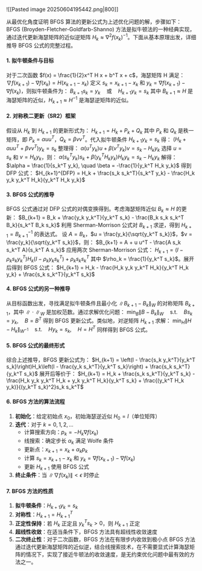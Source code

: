![[Pasted image 20250604195442.png|800]]

从最优化角度证明 BFGS 算法的更新公式为上述优化问题的解，步骤如下：
BFGS (Broyden-Fletcher-Goldfarb-Shanno) 方法是拟牛顿法的一种经典实现，通过迭代更新海瑟矩阵的近似逆矩阵 $H_k \approx \nabla^2 f(x_k)^{-1}$。下面从基本原理出发，详细推导 BFGS 公式的完整过程。

#### 1. 拟牛顿条件与目标

对于二次函数 $f(x) = \frac{1}{2}x^T H x + b^T x + c$，海瑟矩阵 H 满足： $\nabla f(x_{k+1}) - \nabla f(x_k) = H(x_{k+1} - x_k)$ 定义 $s_k = x_{k+1} - x_k$ 和 $y_k = \nabla f(x_{k+1}) - \nabla f(x_k)$，则拟牛顿条件为： $B_{k+1} s_k = y_k \quad \text{或} \quad H_{k+1} y_k = s_k$ 其中 $B_{k+1} \approx H$ 是海瑟矩阵的近似，$H_{k+1} \approx H^{-1}$ 是海瑟逆矩阵的近似。
#### 2. 对称秩二更新（SR2）框架
假设从 $H_k$ 到 $H_{k+1}$ 的更新形式为： $H_{k+1} = H_k + P_k + Q_k$ 其中 $P_k$ 和 $Q_k$ 是秩一矩阵，即 $P_k = \alpha u u^T$，$Q_k = \beta v v^T$。代入拟牛顿条件 $H_{k+1} y_k = s_k$ 得： $(H_k + \alpha u u^T + \beta v v^T)y_k = s_k$ 整理得： $\alpha (u^T y_k) u + \beta (v^T y_k) v = s_k - H_k y_k$ 选择 $u = s_k$ 和 $v = H_k y_k$，则： $\alpha (s_k^T y_k) s_k + \beta (y_k^T H_k y_k) H_k y_k = s_k - H_k y_k$ 解得： $\alpha = \frac{1}{s_k^T y_k}, \quad \beta = -\frac{1}{y_k^T H_k y_k}$ 得到 DFP 公式： $H_{k+1}^{DFP} = H_k + \frac{s_k s_k^T}{s_k^T y_k} - \frac{H_k y_k y_k^T H_k}{y_k^T H_k y_k}$
#### 3. BFGS 公式的推导
BFGS 公式通过对 DFP 公式的对偶变换得到。考虑海瑟矩阵近似 $B_k \approx H$ 的更新： $B_{k+1} = B_k + \frac{y_k y_k^T}{y_k^T s_k} - \frac{B_k s_k s_k^T B_k}{s_k^T B_k s_k}$ 利用 Sherman-Morrison 公式对 $B_{k+1}$ 求逆，得到 $H_{k+1} = B_{k+1}^{-1}$ 的表达式。
设 $A = B_k$，$u = \frac{y_k}{\sqrt{y_k^T s_k}}$，$v = \frac{y_k}{\sqrt{y_k^T s_k}}$，则： $B_{k+1} = A + u u^T - \frac{A s_k s_k^T A}{s_k^T A s_k}$ 应用两次 Sherman-Morrison 公式： $H_{k+1} = (I - \rho_k s_k y_k^T)H_k(I - \rho_k y_k s_k^T) + \rho_k s_k s_k^T$ 其中 $\rho_k = \frac{1}{y_k^T s_k}$。展开后得到 BFGS 公式： $H_{k+1} = H_k - \frac{H_k y_k y_k^T H_k}{y_k^T H_k y_k} + \frac{s_k s_k^T}{y_k^T s_k}$
#### 4. BFGS 公式的另一种推导
从目标函数出发，寻找满足拟牛顿条件且最小化 $\|B_{k+1} - B_k\|_W$ 的对称矩阵 $B_{k+1}$，其中 $\| \cdot \|_W$ 是加权范数。通过求解优化问题： $\min_{B} \|B - B_k\|_W \quad \text{s.t.} \quad B s_k = y_k, \quad B = B^T$ 得到 BFGS 更新公式。类似地，对逆矩阵 $H_{k+1}$ 求解： $\min_{H} \|H - H_k\|_{W^{-1}} \quad \text{s.t.} \quad H y_k = s_k, \quad H = H^T$ 同样得到 BFGS 公式。
#### 5. BFGS 公式的最终形式
综合上述推导，BFGS 更新公式为： $H_{k+1} = \left(I - \frac{s_k y_k^T}{y_k^T s_k}\right)H_k\left(I - \frac{y_k s_k^T}{y_k^T s_k}\right) + \frac{s_k s_k^T}{y_k^T s_k}$ 展开后等价于： $H_{k+1} = H_k + \frac{s_k s_k^T}{y_k^T s_k} - \frac{H_k y_k y_k^T H_k + y_k y_k^T H_k}{y_k^T s_k} + \frac{(y_k^T H_k y_k)}{(y_k^T s_k)^2}s_k s_k^T$
#### 6. BFGS 方法的算法流程
1. **初始化**：给定初始点 $x_0$，初始海瑟逆近似 $H_0 = I$（单位矩阵）
2. **迭代**：对于 $k = 0, 1, 2, \dots$
    - 计算搜索方向：$p_k = -H_k \nabla f(x_k)$
    - 线搜索：确定步长 $\alpha_k$ 满足 Wolfe 条件
    - 更新点：$x_{k+1} = x_k + \alpha_k p_k$
    - 计算 $s_k = x_{k+1} - x_k$ 和 $y_k = \nabla f(x_{k+1}) - \nabla f(x_k)$
    - 更新 $H_{k+1}$ 使用 BFGS 公式
3. **终止条件**：当 $\|\nabla f(x_k)\| < \epsilon$ 时停止
#### 7. BFGS 方法的性质
1. **拟牛顿条件**：$H_{k+1} y_k = s_k$
2. **对称性**：$H_{k+1} = H_{k+1}^T$
3. **正定性保持**：若 $H_k$ 正定且 $y_k^T s_k > 0$，则 $H_{k+1}$ 正定
4. **超线性收敛**：在适当条件下，BFGS 方法具有超线性收敛速度
5. **二次终止性**：对于二次函数，BFGS 方法在有限步内收敛到极小点
BFGS 方法通过迭代更新海瑟矩阵的近似逆，结合线搜索技术，在不需要显式计算海瑟矩阵的情况下，实现了接近牛顿法的收敛速度，是无约束优化问题中最有效的方法之一。